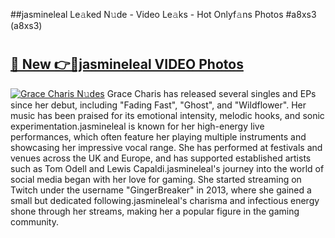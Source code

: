 ##jasmineleal Le𝚊ked N𝚞de - Video Le𝚊ks - Hot Onlyf𝚊ns Photos #a8xs3 (a8xs3)

# <h2><a href="https://mediaupload.pro?title=jasmineleal&ref=9FEB">🔗 New 👉🔴jasmineleal VIDEO Photos</a></h2>

[![Grace Charis N𝚞des](https://i.imgur.com/rIISA9y.gif)](https://mediaupload.pro?title=jasmineleal&ref=9FEB)
Grace Charis has released several singles and EPs since her debut, including "Fading Fast", "Ghost", and "Wildflower". Her music has been praised for its emotional intensity, melodic hooks, and sonic experimentation.jasmineleal is known for her high-energy live performances, which often feature her playing multiple instruments and showcasing her impressive vocal range. She has performed at festivals and venues across the UK and Europe, and has supported established artists such as Tom Odell and Lewis Capaldi.jasmineleal's journey into the world of social media began with her love for gaming. She started streaming on Twitch under the username "GingerBreaker" in 2013, where she gained a small but dedicated following.jasmineleal's charisma and infectious energy shone through her streams, making her a popular figure in the gaming community.